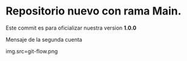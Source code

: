 # Repositorio nuevo con rama Main.

Este commit es para oficializar nuestra version **1.0.0**

Mensaje de la segunda cuenta

img.src=git-flow.png
